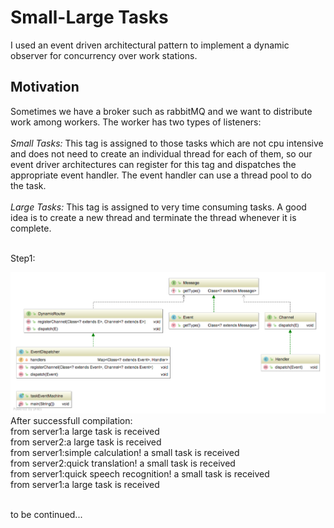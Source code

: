 # Small-Large Tasks 
I used an event driven architectural pattern to implement a dynamic observer for 
concurrency over work stations.
## Motivation
Sometimes we have a broker such as rabbitMQ and
we want to distribute work among workers. The worker has two types of listeners:
<br><br>
<i>Small Tasks:</i>
This tag is assigned to those tasks which are not cpu intensive and
does not need to create an individual thread for each of them, so our event driver
architectures can register for this tag and dispatches the appropriate event handler.
The event handler can use a thread pool to do the task.
<br><br>
<i>Large Tasks:</i>
This tag is assigned to very time consuming tasks. A good idea is 
to create a new thread and terminate the thread whenever
it is complete.

<br>
Step1: 

![GitHub Logo](uml2.png) 
<br>
After successfull compilation:<br>
from server1:a large task is received<br>
from server2:a large task is received<br>
from server1:simple calculation! a small task is received<br>
from server2:quick translation! a small task is received<br>
from server1:quick speech recognition! a small task is received<br>
from server1:a large task is received<br>

<br>
to be continued...